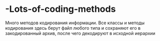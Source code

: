 # -Lots-of-coding-methods
Много методов кодирования информации. Все классы и методы кодирования здесь берут файл любого типа и сохраняют его в закодированный архив, после чего декодируют в исходной иерархии
